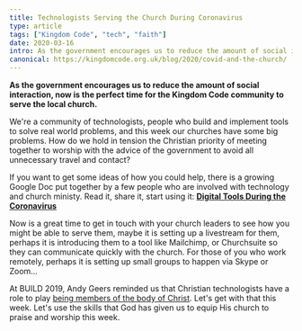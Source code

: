 ```yaml
---
title: Technologists Serving the Church During Coronavirus
type: article
tags: ["Kingdom Code", "tech", "faith"]
date: 2020-03-16
intro: As the government encourages us to reduce the amount of social interaction now is the perfect time for the Kingdom Code community to serve the local church
canonical: https://kingdomcode.org.uk/blog/2020/covid-and-the-church/
---
```


**As the government encourages us to reduce the amount of social interaction, now is the perfect time for the Kingdom Code community to serve the local church.**

We're a community of technologists, people who build and implement tools to solve real world problems, and this week our churches have some big problems. How do we hold in tension the Christian priority of meeting together to worship with the advice of the government to avoid all unnecessary travel and contact?

If you want to get some ideas of how you could help, there is a growing Google Doc put together by a few people who are involved with technology and church ministy. Read it, share it, start using it: **[Digital Tools During the Coronavirus](https://docs.google.com/document/d/1fYN5QW1QnA6ofCLNdUNeSMARI44anqTsEAoXu7mRwFE/edit)**

Now is a great time to get in touch with your church leaders to see how you might be able to serve them, maybe it is setting up a livestream for them, perhaps it is introducing them to a tool like Mailchimp, or Churchsuite so they can communicate quickly with the church. For those of you who work remotely, perhaps it is setting up small groups to happen via Skype or Zoom…

At BUILD 2019, Andy Geers reminded us that Christian technologists have a role to play [being members of the body of Christ](/blog/2019/one-body-many-members/). Let's get with that this week. Let's use the skills that God has given us to equip His church to praise and worship this week.
